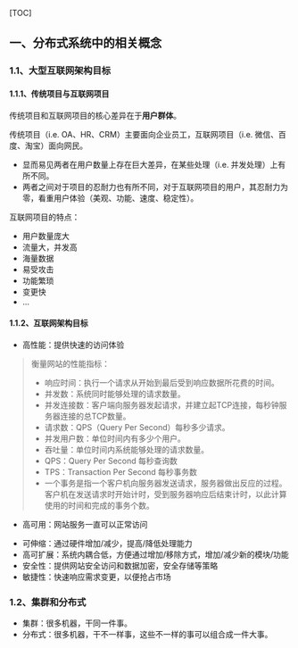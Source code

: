 [TOC]

## 一、分布式系统中的相关概念

### 1.1、大型互联网架构目标

#### 1.1.1、传统项目与互联网项目

传统项目和互联网项目的核心差异在于**用户群体**。

传统项目（i.e. OA、HR、CRM）主要面向企业员工，互联网项目（i.e. 微信、百度、淘宝）面向网民。

- 显而易见两者在用户数量上存在巨大差异，在某些处理（i.e. 并发处理）上有所不同。
- 两者之间对于项目的忍耐力也有所不同，对于互联网项目的用户，其忍耐力为零，看重用户体验（美观、功能、速度、稳定性）。



互联网项目的特点：

- 用户数量庞大
- 流量大，并发高
- 海量数据
- 易受攻击
- 功能繁琐
- 变更快
- ...



#### 1.1.2、互联网架构目标

* 高性能：提供快速的访问体验

>衡量网站的性能指标：
>
>- 响应时间：执行一个请求从开始到最后受到响应数据所花费的时间。
>- 并发数：系统同时能够处理的请求数量。
>  - 并发连接数：客户端向服务器发起请求，并建立起TCP连接，每秒钟服务器连接的总TCP数量。
>  - 请求数：QPS（Query Per Second）每秒多少请求。
>  - 并发用户数：单位时间内有多少个用户。
>- 吞吐量：单位时间内系统能够处理的请求数量。
>  - QPS：Query Per Second 每秒查询数
>  - TPS：Transaction Per Second 每秒事务数
>  - 一个事务是指一个客户机向服务器发送请求，服务器做出反应的过程。客户机在发送请求时开始计时，受到服务器响应后结束计时，以此计算使用的时间和完成的事务个数。



* 高可用：网站服务一直可以正常访问

- 可伸缩：通过硬件增加/减少，提高/降低处理能力
- 高可扩展：系统内耦合低，方便通过增加/移除方式，增加/减少新的模块/功能
- 安全性：提供网站安全访问和数据加密，安全存储等策略
- 敏捷性：快速响应需求变更，以便抢占市场



### 1.2、集群和分布式

* 集群：很多机器，干同一件事。
* 分布式：很多机器，干不一样事，这些不一样的事可以组合成一件大事。